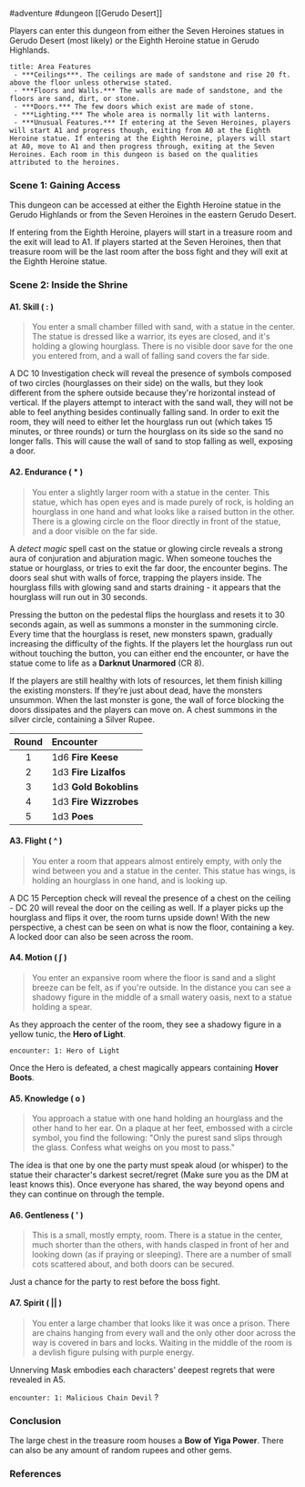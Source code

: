 #adventure #dungeon [[Gerudo Desert]]

Players can enter this dungeon from either the Seven Heroines statues in Gerudo Desert (most likely) or the Eighth Heroine statue in Gerudo Highlands.

```ad-info
title: Area Features
 - ***Ceilings***. The ceilings are made of sandstone and rise 20 ft. above the floor unless otherwise stated.
 - ***Floors and Walls.*** The walls are made of sandstone, and the floors are sand, dirt, or stone.
 - ***Doors.*** The few doors which exist are made of stone.
 - ***Lighting.*** The whole area is normally lit with lanterns.
 - ***Unusual Features.*** If entering at the Seven Heroines, players will start A1 and progress though, exiting from A0 at the Eighth Heroine statue. If entering at the Eighth Heroine, players will start at A0, move to A1 and then progress through, exiting at the Seven Heroines. Each room in this dungeon is based on the qualities attributed to the heroines.
```

### Scene 1: Gaining Access

This dungeon can be accessed at either the Eighth Heroine statue in the Gerudo Highlands or from the Seven Heroines in the eastern Gerudo Desert.

If entering from the Eighth Heroine, players will start in a treasure room and the exit will lead to A1. If players started at the Seven Heroines, then that treasure room will be the last room after the boss fight and they will exit at the Eighth Heroine statue.

### Scene 2: Inside the Shrine

#### A1. Skill ( : )

>You enter a small chamber filled with sand, with a statue in the center. The statue is dressed like a warrior, its eyes are closed, and it's holding a glowing hourglass. There is no visible door save for the one you entered from, and a wall of falling sand covers the far side.

A DC 10 Investigation check will reveal the presence of symbols composed of two circles (hourglasses on their side) on the walls, but they look different from the sphere outside because they're horizontal instead of vertical. If the players attempt to interact with the sand wall, they will not be able to feel anything besides continually falling sand. In order to exit the room, they will need to either let the hourglass run out (which takes 15 minutes, or three rounds) or turn the hourglass on its side so the sand no longer falls. This will cause the wall of sand to stop falling as well, exposing a door.

#### A2. Endurance ( * )

>You enter a slightly larger room with a statue in the center. This statue, which has open eyes and is made purely of rock, is holding an hourglass in one hand and what looks like a raised button in the other. There is a glowing circle on the floor directly in front of the statue, and a door visible on the far side.

A *detect magic* spell cast on the statue or glowing circle reveals a strong aura of conjuration and abjuration magic. When someone touches the statue or hourglass, or tries to exit the far door, the encounter begins. The doors seal shut with walls of force, trapping the players inside. The hourglass fills with glowing sand and starts draining - it appears that the hourglass will run out in 30 seconds.

Pressing the button on the pedestal flips the hourglass and resets it to 30 seconds again, as well as summons a monster in the summoning circle. Every time that the hourglass is reset, new monsters spawn, gradually increasing the difficulty of the fights. If the players let the hourglass run out without touching the button, you can either end the encounter, or have the statue come to life as a **Darknut Unarmored** (CR 8).

If the players are still healthy with lots of resources, let them finish killing the existing monsters. If they’re just about dead, have the monsters unsummon. When the last monster is gone, the wall of force blocking the doors dissipates and the players can move on. A chest summons in the silver circle, containing a Silver Rupee.

| Round | Encounter |
|:----:|:-------------|
|  1   | 1d6 **Fire Keese** |
|  2   | 1d3 **Fire Lizalfos** |
|  3   | 1d3 **Gold Bokoblins** |
|  4   | 1d3 **Fire Wizzrobes** |
|  5   | 1d3 **Poes** |

#### A3. Flight ( ^ )

>You enter a room that appears almost entirely empty, with only the wind between you and a statue in the center. This statue has wings, is holding an hourglass in one hand, and is looking up.

A DC 15 Perception check will reveal the presence of a chest on the ceiling - DC 20 will reveal the door on the ceiling as well.
If a player picks up the hourglass and flips it over, the room turns upside down! With the new perspective, a chest can be seen on what is now the floor, containing a key. A locked door can also be seen across the room.

#### A4. Motion ( ʃ )

>You enter an expansive room where the floor is sand and a slight breeze can be felt, as if you're outside. In the distance you can see a shadowy figure in the middle of a small watery oasis, next to a statue holding a spear.

As they approach the center of the room, they see a shadowy figure in a yellow tunic, the **Hero of Light**.

`encounter: 1: Hero of Light`

Once the Hero is defeated, a chest magically appears containing **Hover Boots**.

#### A5. Knowledge ( o )

>You approach a statue with one hand holding an hourglass and the other hand to her ear. On a plaque at her feet, embossed with a circle symbol, you find the following: "Only the purest sand slips through the glass. Confess what weighs on you most to pass."

The idea is that one by one the party must speak aloud (or whisper) to the statue their character's darkest secret/regret (Make sure you as the DM at least knows this). Once everyone has shared, the way beyond opens and they can continue on through the temple.

#### A6. Gentleness ( ' )

>This is a small, mostly empty, room. There is a statue in the center, much shorter than the others, with hands clasped in front of her and looking down (as if praying or sleeping). There are a number of small cots scattered about, and both doors can be secured.

Just a chance for the party to rest before the boss fight.

#### A7. Spirit ( || )

>You enter a large chamber that looks like it was once a prison. There are chains hanging from every wall and the only other door across the way is covered in bars and locks. Waiting in the middle of the room is a devlish figure pulsing with purple energy.

Unnerving Mask embodies each characters' deepest regrets that were revealed in A5.

`encounter: 1: Malicious Chain Devil` ?

### Conclusion

The large chest in the treasure room houses a **Bow of Yiga Power**. There can also be any amount of random rupees and other gems.

### References
